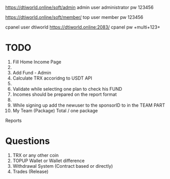 https://dtiworld.online/soft/admin
admin user
administrator
pw
123456

https://dtiworld.online/soft/member/
top user
member
pw
123456


cpanel user
dtiworld
https://dtiworld.online:2083/
cpanel
pw
+multi+123+


# TODO
1) Fill Home Income Page
2) 
3) Add Fund - Admin
4) Calculate TRX accoridng to USDT API
5) 
6) Validate while selecting one plan to check his FUND
7) Incomes should be prepared on the report format
8) 
9) While signing up add the newuser to the sponsorID to in the TEAM PART
10) My Team (Package) Total / one package

Reports



# Questions
1) TRX or any other coin
2) TOPUP Wallet or Wallet difference
3) Withdrawal System (Contract based or directly)
4) Trades (Release)